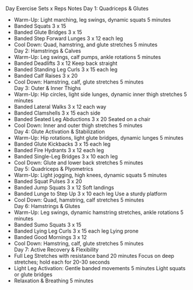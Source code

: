 
Day	Exercise	Sets x Reps	Notes
Day 1: Quadriceps & Glutes			
-	Warm-Up: Light marching, leg swings, dynamic squats	5 minutes	
-	Banded Squats	3 x 15	
-	Banded Glute Bridges	3 x 15	
-	Banded Step Forward Lunges	3 x 12 each leg	
-	Cool Down: Quad, hamstring, and glute stretches	5 minutes	
Day 2: Hamstrings & Calves			
-	Warm-Up: Leg swings, calf pumps, ankle rotations	5 minutes	
-	Banded Deadlifts	3 x 12	Keep back straight
-	Banded Standing Leg Curls	3 x 15 each leg	
-	Banded Calf Raises	3 x 20	
-	Cool Down: Hamstring, calf, glute stretches	5 minutes	
Day 3: Outer & Inner Thighs			
-	Warm-Up: Hip circles, light side lunges, dynamic inner thigh stretches	5 minutes	
-	Banded Lateral Walks	3 x 12 each way	
-	Banded Clamshells	3 x 15 each side	
-	Banded Seated Leg Abductions	3 x 20	Seated on a chair
-	Cool Down: Inner and outer thigh stretches	5 minutes	
Day 4: Glute Activation & Stabilization			
-	Warm-Up: Hip rotations, light glute bridges, dynamic lunges	5 minutes	
-	Banded Glute Kickbacks	3 x 15 each leg	
-	Banded Fire Hydrants	3 x 12 each leg	
-	Banded Single-Leg Bridges	3 x 10 each leg	
-	Cool Down: Glute and lower back stretches	5 minutes	
Day 5: Quadriceps & Plyometrics			
-	Warm-Up: Light jogging, high knees, dynamic squats	5 minutes	
-	Banded Squat Pulses	3 x 20	
-	Banded Jump Squats	3 x 12	Soft landings
-	Banded Lunge to Step Up	3 x 10 each leg	Use a sturdy platform
-	Cool Down: Quad, hamstring, calf stretches	5 minutes	
Day 6: Hamstrings & Glutes			
-	Warm-Up: Leg swings, dynamic hamstring stretches, ankle rotations	5 minutes	
-	Banded Sumo Squats	3 x 15	
-	Banded Lying Leg Curls	3 x 15 each leg	Lying prone
-	Banded Good Mornings	3 x 12	
-	Cool Down: Hamstring, calf, glute stretches	5 minutes	
Day 7: Active Recovery & Flexibility			
-	Full Leg Stretches with resistance band	20 minutes	Focus on deep stretches; hold each for 20-30 seconds
-	Light Leg Activation: Gentle banded movements	5 minutes	Light squats or glute bridges
-	Relaxation & Breathing	5 minutes	
